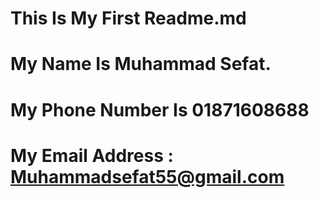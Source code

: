# This Is My First Readme.md
# My Name Is Muhammad Sefat.
# My Phone Number Is 01871608688
# My Email Address : Muhammadsefat55@gmail.com